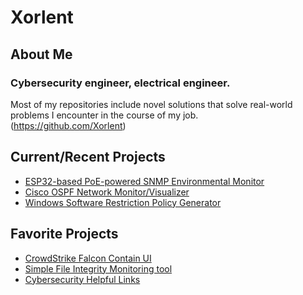 # Xorlent
## About Me
### Cybersecurity engineer, electrical engineer.  
Most of my repositories include novel solutions that solve real-world problems I encounter in the course of my job.  
(https://github.com/Xorlent)  

## Current/Recent Projects
- [ESP32-based PoE-powered SNMP Environmental Monitor](https://github.com/Xorlent/PoESP32-SNMP-Environmental-Monitor)
- [Cisco OSPF Network Monitor/Visualizer](https://github.com/Xorlent/Cisco-OSPF-Monitor)
- [Windows Software Restriction Policy Generator](https://github.com/Xorlent/Windows-SRP-Policy-Generator)  

## Favorite Projects
- [CrowdStrike Falcon Contain UI](https://github.com/Xorlent/Falcon-Contain)
- [Simple File Integrity Monitoring tool](https://github.com/Xorlent/SimpleFIM)
- [Cybersecurity Helpful Links](https://github.com/Xorlent/Cybersec-Links)
